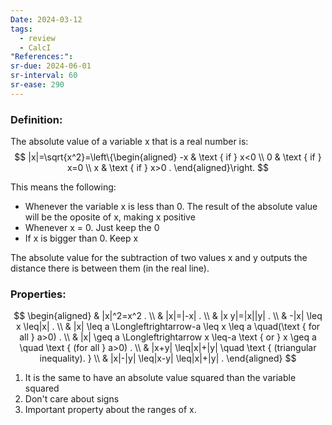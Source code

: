 ```yaml
---
Date: 2024-03-12
tags:
  - review
  - CalcI
"References:":
sr-due: 2024-06-01
sr-interval: 60
sr-ease: 290
---
```

### Definition: 
The absolute value of a variable x that is a real number is: 
$$
|x|=\sqrt{x^2}=\left\{\begin{aligned}
-x & \text { if } x<0 \\
0 & \text { if } x=0 \\
x & \text { if } x>0 .
\end{aligned}\right.
$$

This means the following: 
+ Whenever the variable x is less than 0. The result of the absolute value will be the oposite of x, making x positive
+ Whenever x = 0. Just keep the 0
+ If x is bigger than 0. Keep x

The absolute value for the subtraction of two values x and y outputs the distance there is between them (in the real line).  
### Properties: 
$$
\begin{aligned}
& |x|^2=x^2 . \\
& |x|=|-x| . \\
& |x y|=|x||y| . \\
& -|x| \leq x \leq|x| . \\
& |x| \leq a \Longleftrightarrow-a \leq x \leq a \quad(\text { for all } a>0) . \\
& |x| \geq a \Longleftrightarrow x \leq-a \text { or } x \geq a \quad \text { (for all } a>0) . \\
& |x+y| \leq|x|+|y| \quad \text { (triangular inequality). } \\
& |x|-|y| \leq|x-y| \leq|x|+|y| .
\end{aligned}
$$
1. It is the same to have an absolute value squared than the variable squared
2. Don't care about signs
3. Important property about the ranges of x.